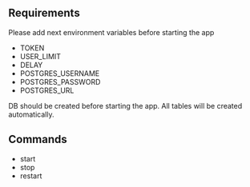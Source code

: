 ## Requirements

Please add next environment variables before starting the app
 * TOKEN
 * USER_LIMIT
 * DELAY
 * POSTGRES_USERNAME
 * POSTGRES_PASSWORD
 * POSTGRES_URL


DB should be created before starting the app. All tables will be created automatically.

## Commands

* start
* stop
* restart